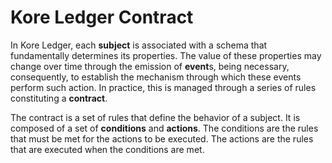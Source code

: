 # Kore Ledger Contract

In Kore Ledger, each **subject** is associated with a schema that fundamentally determines its properties. The value of these properties may change over time through the emission of **event**s, being necessary, consequently, to establish the mechanism through which these events perform such action. In practice, this is managed through a series of rules constituting a **contract**.

The contract is a set of rules that define the behavior of a subject. It is composed of a set of **conditions** and **actions**. The conditions are the rules that must be met for the actions to be executed. The actions are the rules that are executed when the conditions are met.
